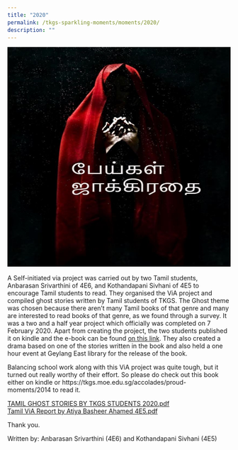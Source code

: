 ```yaml
---
title: "2020"
permalink: /tkgs-sparkling-moments/moments/2020/
description: ""
---
```


<img src="/images/20a.jpg">
<p>A Self-initiated via project was carried out by two Tamil students, Anbarasan Srivarthini of 4E6, and Kothandapani Sivhani of 4E5 to encourage Tamil students to read. They organised the ViA project and compiled ghost stories written by Tamil students of TKGS. The Ghost theme was chosen because there aren&rsquo;t many Tamil books of that genre and many are interested to read books of that genre, as we found through a survey. It was a two and a half year project which officially was completed on 7 February 2020. Apart from creating the project, the two students published it on kindle and the e-book can be found&nbsp;<a href="https://www.amazon.com/dp/B084F574TN/ref=sr_1_1?keywords=%E0%AE%AA%E0%AF%87%E0%AE%AF%E0%AF%8D%E0%AE%95%E0%AE%B3%E0%AF%8D+%E0%AE%9C%E0%AE%BE%E0%AE%95%E0%AF%8D%E0%AE%95%E0%AE%BF%E0%AE%B0%E0%AE%A4%E0%AF%88&amp;qid=1580639788&amp;s=digital-text&amp;sr=1-1" target="_blank" rel="noopener" data-saferedirecturl="https://www.google.com/url?q=https://www.amazon.com/dp/B084F574TN/ref%3Dsr_1_1?keywords%3D%25E0%25AE%25AA%25E0%25AF%2587%25E0%25AE%25AF%25E0%25AF%258D%25E0%25AE%2595%25E0%25AE%25B3%25E0%25AF%258D%2B%25E0%25AE%259C%25E0%25AE%25BE%25E0%25AE%2595%25E0%25AF%258D%25E0%25AE%2595%25E0%25AE%25BF%25E0%25AE%25B0%25E0%25AE%25A4%25E0%25AF%2588%26qid%3D1580639788%26s%3Ddigital-text%26sr%3D1-1&amp;source=gmail&amp;ust=1601424667359000&amp;usg=AFQjCNEt8sShWGg1sSVFtTBON2QskuZy6A">on this link</a>.&nbsp;They also created a drama based on one of the stories written in the book and also held a one hour event at Geylang East library for the release of the book.&nbsp;</p>
<p>Balancing school work along with this ViA project was quite tough, but it turned out really worthy of their effort. So please do check out this book either on kindle or&nbsp;https://tkgs.moe.edu.sg/accolades/proud-moments/2014&nbsp;to read it.</p>
<p><a href="/files/TAMIL%20GHOST%20STORIES%20BY%20TKGS%20STUDENTS%202020.pdf">TAMIL GHOST STORIES BY TKGS STUDENTS 2020.pdf</a>&nbsp;<br /><a href="/files/Tamil%20ViA%20Report%20by%20Atiya%20Basheer%20Ahamed%204E5.pdf">Tamil ViA Report by Atiya Basheer Ahamed 4E5.pdf</a>&nbsp;</p>
<p>Thank you.</p>
<p>Written by: Anbarasan Srivarthini (4E6) and Kothandapani Sivhani (4E5)</p>
